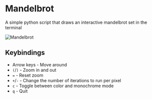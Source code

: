 # Mandelbrot
A simple python script that draws an interactive mandelbrot set in the terminal

![Mandelbrot](https://i.imgur.com/OfKPse8.png)

## Keybindings
- Arrow keys - Move around
- `(`/`)` - Zoom in and out
- `=` - Reset zoom
- `+`/`-` - Change the number of iterations to run per pixel
- `c` - Toggle between color and monochrome mode
- `q` - Quit
